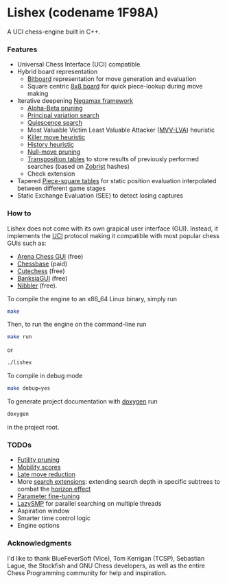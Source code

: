# Lishex (codename 1F98A)
A UCI chess-engine built in C++.
### Features 
- Universal Chess Interface (UCI) compatible.
- Hybrid board representation 
  - [Bitboard](https://www.chessprogramming.org/Bitboards) representation for move generation and evaluation
  - Square centric [8x8 board](https://www.chessprogramming.org/8x8_Board) for quick piece-lookup during move making
- Iterative deepening [Negamax framework](https://www.chessprogramming.org/Negamax)
  - [Alpha-Beta pruning](https://www.chessprogramming.org/Alpha-Beta)
  - [Principal variation search](https://www.chessprogramming.org/Principal_Variation_Search)
  - [Quiescence search](https://www.chessprogramming.org/Quiescence_Search)
  - Most Valuable Victim Least Valuable Attacker ([MVV-LVA](https://www.chessprogramming.org/MVV-LVA)) heuristic 
  - [Killer move heuristic](https://www.chessprogramming.org/Killer_Heuristic)
  - [History heuristic](https://www.chessprogramming.org/History_Heuristic)
  - [Null-move pruning](https://www.chessprogramming.org/Null_Move_Pruning)
  - [Transposition tables](https://www.chessprogramming.org/Transposition_Table) to store results of previously performed searches (based on [Zobrist](https://www.chessprogramming.org/Zobrist_Hashing) hashes)
  - Check extension
- Tapered [Piece-square tables](https://www.chessprogramming.org/Piece-Square_Tables) for static position evaluation interpolated between different game stages
- Static Exchange Evaluation (SEE) to detect losing captures

### How to 
Lishex does not come with its own grapical user interface (GUI).  Instead, it implements the [UCI](https://www.chessprogramming.org/UCI) protocol making it compatible with most popular chess GUIs such as:
- [Arena Chess GUI](http://www.playwitharena.de/) (free)
- [Chessbase](https://chessbase.com/) (paid)
- [Cutechess](https://cutechess.com/) (free)
- [BanksiaGUI](https://banksiagui.com/) (free)
- [Nibbler](https://github.com/fohristiwhirl/nibbler/releases) (free).

To compile the engine to an x86_64 Linux binary, simply run
``` sh
make
```
Then, to run the engine on the command-line run
```sh
make run 
```
or
```sh
./lishex
```
To compile in debug mode
```sh
make debug=yes
```
To generate project documentation with [doxygen](https://www.doxygen.nl/) run 

```sh
doxygen
```
in the project root.

### TODOs
- [Futility pruning](https://www.chessprogramming.org/Futility_Pruning)
- [Mobility scores](https://www.chessprogramming.org/Mobility)
- [Late move reduction](https://www.chessprogramming.org/Late_Move_Reductions)
- More [search extensions](https://www.chessprogramming.org/Extensions): extending search depth in specific subtrees to combat the [horizon effect](https://www.chessprogramming.org/Horizon_Effect)
- [Parameter fine-tuning](https://www.chessprogramming.org/Automated_Tuning)
- [LazySMP](https://www.chessprogramming.org/Parallel_Search) for parallel searching on multiple threads
- Aspiration window
- Smarter time control logic
- Engine options

### Acknowledgments
I'd like to thank BlueFeverSoft (Vice), Tom Kerrigan (TCSP), Sebastian Lague, the Stockfish and GNU Chess developers, as well as the entire Chess Programming community for help and inspiration.
